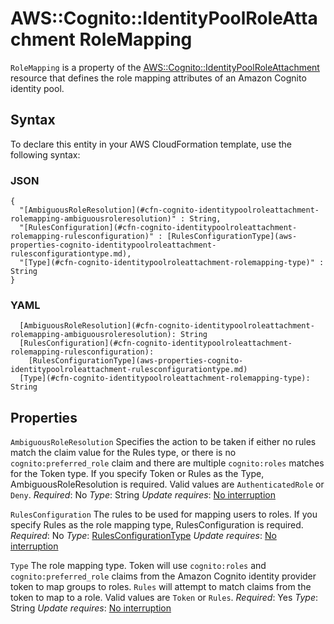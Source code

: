 # AWS::Cognito::IdentityPoolRoleAttachment RoleMapping<a name="aws-properties-cognito-identitypoolroleattachment-rolemapping"></a>

`RoleMapping` is a property of the [AWS::Cognito::IdentityPoolRoleAttachment](https://docs.aws.amazon.com/AWSCloudFormation/latest/UserGuide/aws-resource-cognito-identitypoolroleattachment.html) resource that defines the role mapping attributes of an Amazon Cognito identity pool\.

## Syntax<a name="aws-properties-cognito-identitypoolroleattachment-rolemapping-syntax"></a>

To declare this entity in your AWS CloudFormation template, use the following syntax:

### JSON<a name="aws-properties-cognito-identitypoolroleattachment-rolemapping-syntax.json"></a>

```
{
  "[AmbiguousRoleResolution](#cfn-cognito-identitypoolroleattachment-rolemapping-ambiguousroleresolution)" : String,
  "[RulesConfiguration](#cfn-cognito-identitypoolroleattachment-rolemapping-rulesconfiguration)" : [RulesConfigurationType](aws-properties-cognito-identitypoolroleattachment-rulesconfigurationtype.md),
  "[Type](#cfn-cognito-identitypoolroleattachment-rolemapping-type)" : String
}
```

### YAML<a name="aws-properties-cognito-identitypoolroleattachment-rolemapping-syntax.yaml"></a>

```
  [AmbiguousRoleResolution](#cfn-cognito-identitypoolroleattachment-rolemapping-ambiguousroleresolution): String
  [RulesConfiguration](#cfn-cognito-identitypoolroleattachment-rolemapping-rulesconfiguration):
    [RulesConfigurationType](aws-properties-cognito-identitypoolroleattachment-rulesconfigurationtype.md)
  [Type](#cfn-cognito-identitypoolroleattachment-rolemapping-type): String
```

## Properties<a name="aws-properties-cognito-identitypoolroleattachment-rolemapping-properties"></a>

`AmbiguousRoleResolution`  <a name="cfn-cognito-identitypoolroleattachment-rolemapping-ambiguousroleresolution"></a>
Specifies the action to be taken if either no rules match the claim value for the Rules type, or there is no `cognito:preferred_role` claim and there are multiple `cognito:roles` matches for the Token type\. If you specify Token or Rules as the Type, AmbiguousRoleResolution is required\.
Valid values are `AuthenticatedRole` or `Deny`\.
*Required*: No
*Type*: String
*Update requires*: [No interruption](https://docs.aws.amazon.com/AWSCloudFormation/latest/UserGuide/using-cfn-updating-stacks-update-behaviors.html#update-no-interrupt)

`RulesConfiguration`  <a name="cfn-cognito-identitypoolroleattachment-rolemapping-rulesconfiguration"></a>
The rules to be used for mapping users to roles\. If you specify Rules as the role mapping type, RulesConfiguration is required\.
*Required*: No
*Type*: [RulesConfigurationType](aws-properties-cognito-identitypoolroleattachment-rulesconfigurationtype.md)
*Update requires*: [No interruption](https://docs.aws.amazon.com/AWSCloudFormation/latest/UserGuide/using-cfn-updating-stacks-update-behaviors.html#update-no-interrupt)

`Type`  <a name="cfn-cognito-identitypoolroleattachment-rolemapping-type"></a>
The role mapping type\. Token will use `cognito:roles` and `cognito:preferred_role` claims from the Amazon Cognito identity provider token to map groups to roles\. `Rules` will attempt to match claims from the token to map to a role\.
Valid values are `Token` or `Rules`\.
*Required*: Yes
*Type*: String
*Update requires*: [No interruption](https://docs.aws.amazon.com/AWSCloudFormation/latest/UserGuide/using-cfn-updating-stacks-update-behaviors.html#update-no-interrupt)
